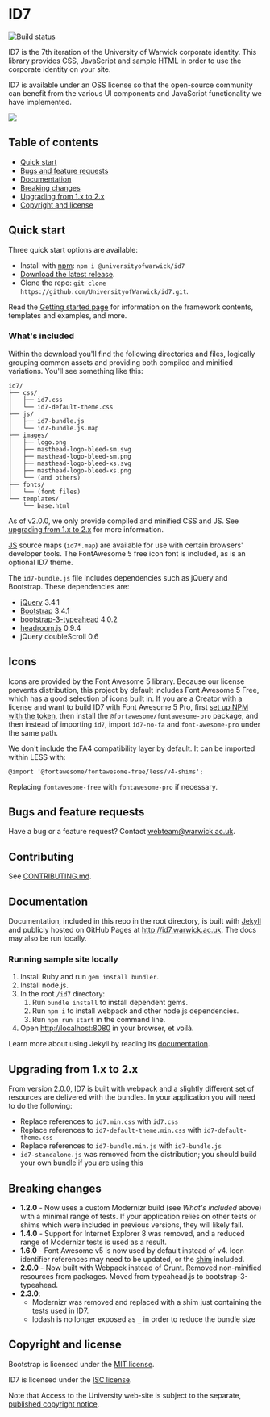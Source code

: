 # ID7

![Build status](https://github.com/UniversityofWarwick/id7/workflows/Node%20CI/badge.svg)

ID7 is the 7th iteration of the University of Warwick corporate identity. This library provides CSS, JavaScript and sample HTML in order to use the corporate identity on your site.

ID7 is available under an OSS license so that the open-source community can benefit from the various UI components and JavaScript functionality we have implemented.

<a href="https://www.netlify.com">
  <img src="https://www.netlify.com/img/global/badges/netlify-light.svg"/>
</a> 

## Table of contents

- [Quick start](#quick-start)
- [Bugs and feature requests](#bugs-and-feature-requests)
- [Documentation](#documentation)
- [Breaking changes](#breaking-changes)
- [Upgrading from 1.x to 2.x](#upgrading-from-1x-to-2x)
- [Copyright and license](#copyright-and-license)

## Quick start

Three quick start options are available:

- Install with [npm](https://www.npmjs.com): `npm i @universityofwarwick/id7`
- [Download the latest release](https://github.com/UniversityofWarwick/id7/releases/latest).
- Clone the repo: `git clone https://github.com/UniversityofWarwick/id7.git`.

Read the [Getting started page](getting-started/) for information on the framework contents, templates and examples, and more.

### What's included

Within the download you'll find the following directories and files, logically grouping common assets and providing both compiled and minified variations. You'll see something like this:

```
id7/
├── css/
│   ├── id7.css
│   └── id7-default-theme.css
├── js/
│   ├── id7-bundle.js
│   └── id7-bundle.js.map
├── images/
│   ├── logo.png
│   ├── masthead-logo-bleed-sm.svg
│   ├── masthead-logo-bleed-sm.png
│   ├── masthead-logo-bleed-xs.svg
│   ├── masthead-logo-bleed-xs.png
│   └── (and others)
├── fonts/
│   └── (font files)
└── templates/
    └── base.html
```

As of v2.0.0, we only provide compiled and minified CSS and JS. See [upgrading from 1.x to 2.x](#upgrading-from-1-x-to-2-x) for more information.

[JS](https://developer.chrome.com/devtools/docs/javascript-debugging#source-maps) source maps (`id7*.map`) are available for use with certain browsers' developer tools. The FontAwesome 5 free icon font is included, as is an optional ID7 theme.

The `id7-bundle.js` file includes dependencies such as jQuery and Bootstrap. These dependencies are:

- [jQuery](https://github.com/jquery/jquery) 3.4.1
- [Bootstrap](https://github.com/twbs/bootstrap) 3.4.1
- [bootstrap-3-typeahead](https://github.com/bassjobsen/Bootstrap-3-Typeahead) 4.0.2
- [headroom.js](https://github.com/WickyNilliams/headroom.js) 0.9.4
- jQuery doubleScroll 0.6

## Icons

Icons are provided by the Font Awesome 5 library. Because our license prevents distribution, this project by default includes Font Awesome 5 Free, which has a good selection of icons built in. If you are a Creator with a license and want to build ID7 with Font Awesome 5 Pro, first [set up NPM with the token](https://fontawesome.com/how-to-use/on-the-web/setup/using-package-managers), then install the `@fortawesome/fontawesome-pro` package, and then instead of importing `id7`, import `id7-no-fa` and `font-awesome-pro` under the same path.

We don't include the FA4 compatibility layer by default. It can be imported within LESS with:

```less
@import '@fortawesome/fontawesome-free/less/v4-shims';
```

Replacing `fontawesome-free` with `fontawesome-pro` if necessary.

## Bugs and feature requests

Have a bug or a feature request? Contact <webteam@warwick.ac.uk>.

## Contributing

See [CONTRIBUTING.md](CONTRIBUTING.md).

## Documentation

Documentation, included in this repo in the root directory, is built with [Jekyll](https://jekyllrb.com) and publicly hosted on GitHub Pages at <http://id7.warwick.ac.uk>. The docs may also be run locally.

### Running sample site locally

1. Install Ruby and run `gem install bundler`.
1. Install node.js.
1. In the root `/id7` directory:
    1. Run `bundle install` to install dependent gems.
    1. Run `npm i` to install webpack and other node.js dependencies.
    1. Run `npm run start` in the command line.
1. Open <http://localhost:8080> in your browser, et voilà.

Learn more about using Jekyll by reading its [documentation](https://jekyllrb.com/docs/home/).

## Upgrading from 1.x to 2.x

From version 2.0.0, ID7 is built with webpack and a slightly different set of resources are delivered with the bundles.
In your application you will need to do the following:

* Replace references to `id7.min.css` with `id7.css`
* Replace references to `id7-default-theme.min.css` with `id7-default-theme.css`
* Replace references to `id7-bundle.min.js` with `id7-bundle.js`
* `id7-standalone.js` was removed from the distribution; you should build your own bundle if you are using this

## Breaking changes

- **1.2.0** - Now uses a custom Modernizr build (see _What's included_ above) with a minimal range of tests. If your application relies on other tests or shims which were included in previous versions, they will likely fail.
- **1.4.0** - Support for Internet Explorer 8 was removed, and a reduced range of Modernizr tests is used as a result.
- **1.6.0** - Font Awesome v5 is now used by default instead of v4. Icon identifier references may need to be updated, or the [shim](https://github.com/UniversityofWarwick/id7/#icons) included.
- **2.0.0** - Now built with Webpack instead of Grunt. Removed non-minified resources from packages. Moved from typeahead.js to bootstrap-3-typeahead.
- **2.3.0**:
  - Modernizr was removed and replaced with a shim just containing the tests used in ID7.
  - lodash is no longer exposed as `_` in order to reduce the bundle size

## Copyright and license

Bootstrap is licensed under the [MIT license](https://github.com/twbs/bootstrap/blob/master/LICENSE).

ID7 is licensed under the [ISC license](https://github.com/UniversityofWarwick/id7/blob/master/LICENSE).

Note that Access to the University web-site is subject to the separate, [published copyright notice](https://warwick.ac.uk/terms/copyright).
